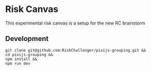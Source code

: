 # Risk Canvas

This experimental risk canvas is a setup for the new RC brainstorm

## Development

```
git clone git@github.com:RiskChallenger/pixijs-grouping.git &&
cd pixijs-grouping &&
npm install &&
npm run dev
```

